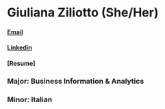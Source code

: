 # Giuliana Ziliotto (She/Her)
#### [Email](gziliot@gmail.com)
#### [Linkedin](https://www.linkedin.com/in/giulianaziliotto/)
#### [Resume]
### Major: Business Information & Analytics
### Minor: Italian
